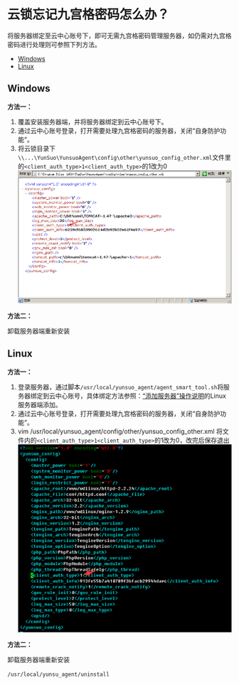 #  云锁忘记九宫格密码怎么办？

将服务器绑定至云中心账号下，即可无需九宫格密码管理服务器，如仍需对九宫格密码进行处理则可参照下列方法。

- [Windows](#windows)
- [Linux](#linux)
## Windows

**方法一：**

1. 覆盖安装服务器端，并将服务器绑定到云中心账号下。
2. 通过云中心账号登录，打开需要处理九宫格密码的服务器，关闭“自身防护功能”。 
3. 将云锁目录下`\\...\YunSuo\YunsuoAgent\config\other\yunsuo_config_other.xml`文件里的`<client_auth_type>1<client_auth_type>`的1改为0
![](/assets/q1801.png) 

**方法二：**

卸载服务器端重新安装

## Linux

**方法一：**

1. 登录服务器，通过脚本`/usr/local/yunsuo_agent/agent_smart_tool.sh`将服务器绑定到云中心账号，具体绑定方法参照：[“添加服务器”操作说明](/manual/f01.md)的Linux服务器端添加。
2. 通过云中心账号登录，打开需要处理九宫格密码的服务器，关闭“自身防护功能”。
3. vim /usr/local/yunsuo_agent/config/other/yunsuo_config_other.xml
将文件内的`<client_auth_type>1<client_auth_type>`的1改为0，改完后保存退出
![](/assets/q1802.png) 

**方法二：**

卸载服务器端重新安装

`/usr/local/yunsu_agent/uninstall`
